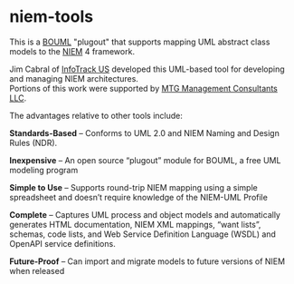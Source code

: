 # niem-tools
This is a [BOUML](http://bouml.fr "BOUML") "plugout" that supports mapping UML abstract class models to the [NIEM](http://niem.gov "NIEM") 4 framework.

Jim Cabral of [InfoTrack US](https://infotrack.com "InfoTrack") developed this UML-based tool for developing and managing NIEM architectures.  
Portions of this work were supported by [MTG Management Consultants LLC](http://mtgmc.com "MTG").

The advantages relative to other tools include:

<b>Standards-Based</b> – Conforms to UML 2.0 and NIEM Naming and Design Rules (NDR).

<b>Inexpensive</b> – An open source “plugout” module for BOUML, a free UML modeling program

<b>Simple to Use</b> – Supports round-trip NIEM mapping using a simple spreadsheet and doesn’t require knowledge of the NIEM-UML Profile

<b>Complete</b> – Captures UML process and object models and automatically generates HTML documentation, NIEM XML mappings, “want lists”, schemas, code lists, and Web Service Definition Language (WSDL) and OpenAPI service definitions.

<b>Future-Proof</b> – Can import and migrate models to future versions of NIEM when released
